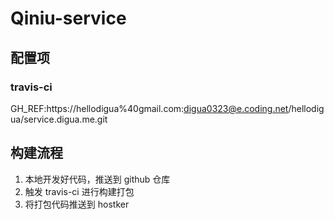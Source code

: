 # Qiniu-service

## 配置项

### travis-ci

GH_REF:https://hellodigua%40gmail.com:digua0323@e.coding.net/hellodigua/service.digua.me.git

## 构建流程

1. 本地开发好代码，推送到 github 仓库
2. 触发 travis-ci 进行构建打包
3. 将打包代码推送到 hostker
